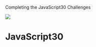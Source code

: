 ﻿Completing the JavaScript30 Challenges

![](https://javascript30.com/images/JS3-social-share.png)

# JavaScript30
